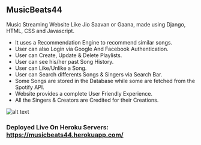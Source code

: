 ## MusicBeats44
Music Streaming Website Like Jio Saavan or Gaana, made using Django, HTML, CSS and Javascript.
* It uses a Recommendation Engine to recommend similar songs.
* User can also Login via Google And Facebook Authentication.
* User can Create, Update & Delete Playlists.
* User can see his/her past Song History.
* User can Like/Unlike a Song.
* User can Search differents Songs & Singers via Search Bar.
* Some Songs are stored in the Database while some are fetched from the Spotify API.
* Website provides a complete User Friendly Experience.
* All the Singers & Creators are Credited for their Creations. 

![alt text](https://github.com/aryan0141/musicBeats44/blob/master/MusicBeats.png)
### Deployed Live On Heroku Servers: https://musicbeats44.herokuapp.com/
